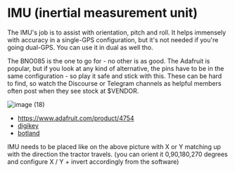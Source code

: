 # IMU (inertial measurement unit)

The IMU's job is to assist with orientation, pitch and roll. It helps immensely with accuracy in a single-GPS configuration, but it's not needed if you're going dual-GPS. You can use it in dual as well tho.

The BNO085 is the one to go for - no other is as good. The Adafruit is popular, but if you look at any kind of alternative, the pins have to be in the same configuration - so play it safe and stick with this. These can be hard to find, so watch the Discourse or Telegram channels as helpful members often post when they see stock at $VENDOR.

![image (18)](https://user-images.githubusercontent.com/9885921/213874341-ba9b40b7-0b86-4cf8-af6b-5ac15f719baa.png)

 * https://www.adafruit.com/product/4754
 * [digikey](https://www.digikey.fr/fr/products/detail/adafruit-industries-llc/4754/13426653)
 * [botland](https://botland.store/9dof-imu-sensors/22113-bno085-9-dof-imu-fusion-breakout-3-axis-accelerometer-magnetometer-and-gyroscope-adafruit-4754.html)

IMU needs to be placed like on the above picture with X or Y matching up with the direction the tractor travels. (you can orient it 0,90,180,270 degrees and configure X / Y + invert accordingly from the software)